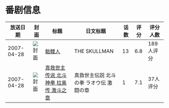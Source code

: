 # 番剧信息

|放送日期|封面|标题|日文标题|话数|评分|评分人数|
|---|---|---|---|---|---|---|
|2007-04-28|![封面](https://lain.bgm.tv/pic/cover/c/21/1c/2175_4IW5J.jpg)|[骷髅人](https://bangumi.tv/subject/2175)|THE SKULLMAN|13|6.8|189人评分|
|2007-04-28|![封面](https://lain.bgm.tv/pic/cover/c/f3/62/118573_d33Gn.jpg)|[真救世主传说 北斗神拳 拉奥传 激斗之章](https://bangumi.tv/subject/118573)|真救世主伝説 北斗の拳 ラオウ伝 激闘の章|1|7.1|37人评分|
